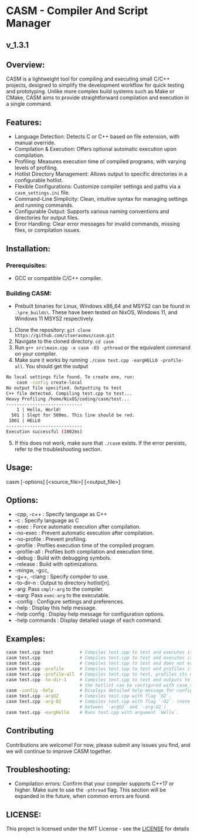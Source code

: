 # CASM - Compiler And Script Manager
## v_1.3.1

## Overview:
CASM is a lightweight tool for compiling and executing small C/C++ projects,
designed to simplify the development workflow for quick testing and prototyping.
Unlike more complex build systems such as Make or CMake, CASM aims to provide
straightforward compilation and execution in a single command.

## Features:
- Language Detection: Detects C or C++ based on file extension, with manual override.
- Compilation & Execution: Offers optional automatic execution upon compilation.
- Profiling: Measures execution time of compiled programs, with varying levels of profiling.
- Hotlist Directory Management: Allows output to specific directories in a configurable hotlist.
- Flexible Configurations: Customize compiler settings and paths via a `casm_settings.ini` file.
- Command-Line Simplicity: Clean, intuitive syntax for managing settings and running commands.
- Configurable Output: Supports various naming conventions and directories for output files.
- Error Handling: Clear error messages for invalid commands, missing files, or compilation issues.

## Installation:

### Prerequisites:
- GCC or compatible C/C++ compiler.

### Building CASM:
- Prebuilt binaries for Linux, Windows x86_64 and MSYS2 can be found in `.\pre_builds\`.
  These have been tested on NixOS, Windows 11, and Windows 11 MSYS2 respectively.
1. Clone the repository: `git clone https://github.com/itserasmus/casm.git`
2. Navigate to the cloned directory. `cd casm`
3. Run `g++ src\main.cpp -o casm -O3 -pthread` or the equivalent command
    on your compiler.
4. Make sure it works by running `./casm test.cpp -eargHELLO -profile-all`. You should get the output
```bash
No local settings file found. To create one, run:
    casm -config create-local
No output file specified. Outputting to test
C++ file detected. Compiling test.cpp to test...
Heavy Profiling /home/NixOS/coding/casm/test...
-----------------------------
    1 | Hello, World!
  501 | Slept for 500ms. This line should be red.
 1001 | HELLO
-----------------------------
Execution successful (1002ms)
```
5. If this does not work, make sure that `./casm` exists. If the error persists,
    refer to the troubleshooting section.

## Usage:
casm [-options] [\<source_file>] [\<output_file>]

## Options:
- -cpp, -c++     : Specify language as C++
- -c             : Specify language as C
- -exec          : Force automatic execution after compilation.
- -no-exec       : Prevent automatic execution after compilation.
- -no-profile    : Prevent profiling.
- -profile       : Profiles execution time of the compiled program.
- -profile-all   : Profiles both compilation and execution time.
- -debug         : Build with debugging symbols.
- -release       : Build with optimizations.
- -mingw, -gcc, 
- -g++, -clang   : Specify compiler to use.
- -to-dir-n      : Output to directory hotlist[n].
- -arg<cmplr-arg>: Pass `cmplr-arg` to the compiler.
- -earg<exec-arg>: Pass `exec-arg` to the executable.
- -config        : Configure settings and preferences.
- -help          : Display this help message.
- -help config   : Display help message for configuration options.
- -help commands : Display detailed usage of each command.


## Examples:
```bash
casm test.cpp test          # Compiles test.cpp to test and executes it
casm test.cpp               # Compiles test.cpp to test and executes it
casm test.cpp               # Compiles test.cpp to test and does not execute it
casm test.cpp -profile      # Compiles test.cpp to test and profiles its execution time
casm test.cpp -profile-all  # Compiles test.cpp to test, profiles its execution time, and all logs
casm test.cpp -to-dir-1     # Compiles test.cpp to test and outputs to directory hotlist[1]
                            # the hotlist can be configured with casm_settings.ini or `casm -config`
casm -config -help          # Displays detailed help message for configuration options
casm test.cpp -argO2        # Compiles test.cpp with flag `O2`.
casm test.cpp -arg-O2       # Compiles test.cpp with flag `-O2`. (note the difference
                            # between `-argO2` and `-arg-O2`)
casm test.cpp -eargHello    # Runs test.cpp with argument `Hello`.
```

## Contributing
Contributions are welcome! For now, please submit any issues you find, and we will
continue to improve CASM together.

## Troubleshooting:
- Compilation errors: Confirm that your compiler supports C++17 or higher. Make sure
    to use the `-pthread` flag.
This section will be expanded in the future, when common errors are found.

## LICENSE:
This project is licensed under the MIT License - see the [LICENSE](LICENSE) for details